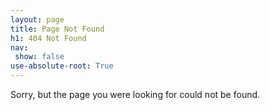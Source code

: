 ```yaml
---
layout: page
title: Page Not Found
h1: 404 Not Found
nav:
 show: false
use-absolute-root: True
---
```


Sorry, but the page you were looking for could not be found.
